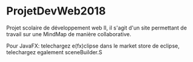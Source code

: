 # ProjetDevWeb2018
Projet scolaire de développement web II, il s'agit d'un site permettant de travail sur une MindMap de manière collaborative.

Pour JavaFX: telechargez e(fx)clipse dans le market store de eclipse, telechargez egalement sceneBuilder.S
